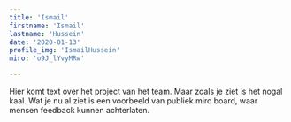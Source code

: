```yaml
---
title: 'Ismail'
firstname: 'Ismail'
lastname: 'Hussein'
date: '2020-01-13'
profile_img: 'IsmailHussein'
miro: 'o9J_lYvyMRw'

---
```


Hier komt text over het project van het team. Maar zoals je ziet is het nogal kaal. Wat je nu al ziet is een voorbeeld van publiek miro board, waar mensen feedback kunnen achterlaten.

